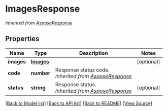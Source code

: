 ﻿# ImagesResponse


*Inherited from [AsposeResponse](AsposeResponse.md)*
## Properties
Name | Type | Description | Notes
------------ | ------------- | ------------- | -------------
**images** | [**Images**](Images.md) |  | [optional]
**code** | **number** | Response status code.<br />*Inherited from [AsposeResponse](AsposeResponse.md)* | 
**status** | **string** | Response status.<br />*Inherited from [AsposeResponse](AsposeResponse.md)* | [optional]

[[Back to Model list]](../README.md#documentation-for-models) [[Back to API list]](../README.md#documentation-for-api-endpoints) [[Back to README]](../README.md) [[View Source]](../src/models/imagesResponse.ts)

